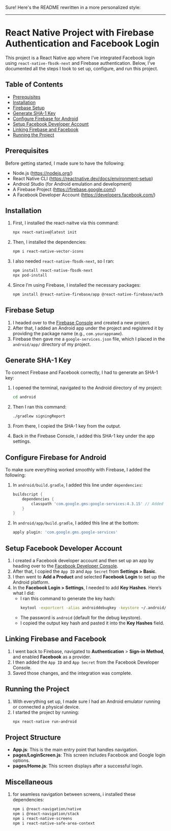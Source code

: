 Sure! Here's the README rewritten in a more personalized style:

---

# React Native Project with Firebase Authentication and Facebook Login

This project is a React Native app where I’ve integrated Facebook login using `react-native-fbsdk-next` and Firebase authentication. Below, I’ve documented all the steps I took to set up, configure, and run this project.

## Table of Contents
- [Prerequisites](#prerequisites)
- [Installation](#installation)
- [Firebase Setup](#firebase-setup)
- [Generate SHA-1 Key](#generate-sha-1-key)
- [Configure Firebase for Android](#configure-firebase-for-android)
- [Setup Facebook Developer Account](#setup-facebook-developer-account)
- [Linking Firebase and Facebook](#linking-firebase-and-facebook)
- [Running the Project](#running-the-project)

## Prerequisites
Before getting started, I made sure to have the following:
- Node.js (https://nodejs.org/)
- React Native CLI (https://reactnative.dev/docs/environment-setup)
- Android Studio (for Android emulation and development)
- A Firebase Project (https://firebase.google.com/)
- A Facebook Developer Account (https://developers.facebook.com/)

## Installation

1. First, I installed the react-naitve via this command:
    ```bash
    npx react-native@latest init
    ```

2. Then, I installed the dependencies:
    ```bash
    npm i react-native-vector-icons
    ```

3. I also needed `react-native-fbsdk-next`, so I ran:
    ```bash
    npm install react-native-fbsdk-next
    npx pod-install
    ```

4. Since I’m using Firebase, I installed the necessary packages:
    ```bash
    npm install @react-native-firebase/app @react-native-firebase/auth
    ```

## Firebase Setup

1. I headed over to the [Firebase Console](https://console.firebase.google.com/) and created a new project.
2. After that, I added an Android app under the project and registered it by providing the package name (e.g., `com.yourappname`).
3. Firebase then gave me a `google-services.json` file, which I placed in the `android/app/` directory of my project.

## Generate SHA-1 Key

To connect Firebase and Facebook correctly, I had to generate an SHA-1 key:

1. I opened the terminal, navigated to the Android directory of my project:
    ```bash
    cd android
    ```

2. Then I ran this command:
    ```bash
    ./gradlew signingReport
    ```

3. From there, I copied the SHA-1 key from the output.

4. Back in the Firebase Console, I added this SHA-1 key under the app settings.

## Configure Firebase for Android

To make sure everything worked smoothly with Firebase, I added the following:

1. In `android/build.gradle`, I added this line under `dependencies`:
    ```groovy
    buildscript {
        dependencies {
            classpath 'com.google.gms:google-services:4.3.15' // Added this
        }
    }
    ```

2. In `android/app/build.gradle`, I added this line at the bottom:
    ```groovy
    apply plugin: 'com.google.gms.google-services'
    ```

## Setup Facebook Developer Account

1. I created a Facebook developer account and then set up an app by heading over to the [Facebook Developer Console](https://developers.facebook.com/).
2. After that, I copied the `App ID` and `App Secret` from **Settings > Basic**.
3. I then went to **Add a Product** and selected **Facebook Login** to set up the Android platform.
4. In the **Facebook Login > Settings**, I needed to add **Key Hashes**. Here’s what I did:
    - I ran this command to generate the key hash:
      ```bash
      keytool -exportcert -alias androiddebugkey -keystore ~/.android/debug.keystore | openssl sha1 -binary | openssl base64
      ```
    - The password is `android` (default for the debug keystore).
    - I copied the output key hash and pasted it into the **Key Hashes** field.

## Linking Firebase and Facebook

1. I went back to Firebase, navigated to **Authentication** > **Sign-in Method**, and enabled **Facebook** as a provider.
2. I then added the `App ID` and `App Secret` from the Facebook Developer Console.
3. Saved those changes, and the integration was complete.

## Running the Project

1. With everything set up, I made sure I had an Android emulator running or connected a physical device.
2. I started the project by running:
    ```bash
    npx react-native run-android
    ```

## Project Structure

- **App.js**: This is the main entry point that handles navigation.
- **pages/LoginScreen.js**: This screen includes Facebook and Google login options.
- **pages/Home.js**: This screen displays after a successful login.

## Miscellaneous
1. for seamless navigation between screens, i installed these dependencies:
    ```bash
    npm i @react-navigation/native
    npm i @react-navigation/stack
    npm i react-native-screens
    npm i react-native-safe-area-context
    ```
 
